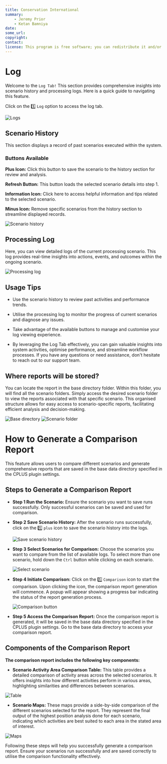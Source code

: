 ```yaml
---
title: Conservation International
summary:
    - Jeremy Prior
    - Ketan Bamniya
date:
some_url:
copyright:
contact:
license: This program is free software; you can redistribute it and/or modify it under the terms of the GNU Affero General Public License as published by the Free Software Foundation; either version 3 of the License, or (at your option) any later version.
---
```


# Log

Welcome to the `Log Tab!` This section provides comprehensive insights into scenario history and processing logs. Here is a quick guide to navigating this feature.

Click on the 1️⃣ `Log` option to access the log tab.

![Logs](./img/logs-1.png)

## Scenario History

This section displays a record of past scenarios executed within the system.

### Buttons Available

**Plus Icon:** Click this button to save the scenario to the history section for review and analysis.

**Refresh Button:** This button loads the selected scenario details into step 1.

**Information Icon:** Click here to access helpful information and tips related to the selected scenario.

**Minus Icon:** Remove specific scenarios from the history section to streamline displayed records.

![Scenario history](./img/logs-2.png)

## Processing Log

Here, you can view detailed logs of the current processing scenario.
This log provides real-time insights into actions, events, and outcomes within the ongoing scenario.

![Processing log](./img/logs-3.png)

## Usage Tips

- Use the scenario history to review past activities and performance trends.

- Utilise the processing log to monitor the progress of current scenarios and diagnose any issues.

- Take advantage of the available buttons to manage and customise your log viewing experience.

- By leveraging the Log Tab effectively, you can gain valuable insights into system activities, optimise performance, and streamline workflow processes. If you have any questions or need assistance, don't hesitate to reach out to our support team.

## Where reports will be stored?

You can locate the report in the base directory folder. Within this folder, you will find all the scenario folders. Simply access the desired scenario folder to view the reports associated with that specific scenario. This organised structure allows for easy access to scenario-specific reports, facilitating efficient analysis and decision-making.

![Base directory](./img/logs-4.png)
![Scenario folder](./img/logs-5.png)

# How to Generate a Comparison Report

This feature allows users to compare different scenarios and generate comprehensive reports that are saved in the base data directory specified in the CPLUS plugin settings.

## Steps to Generate a Comparison Report

- **Step 1 Run the Scenario:** Ensure the scenario you want to save runs successfully. Only successful scenarios can be saved and used for comparison.

- **Step 2 Save Scenario History:** After the scenario runs successfully, click on the 1️⃣ `plus` icon to save the scenario history into the logs.

    ![Save scenario history](./img/logs-6.png)

- **Step 3 Select Scenarios for Comparison:** Choose the scenarios you want to compare from the list of available logs. To select more than one scenario, hold down the `Ctrl` button while clicking on each scenario.

    ![Select scenario](./img/logs-7.png)

- **Step 4 Initiate Comparison:** Click on the 1️⃣ `Comparison` icon to start the comparison. Upon clicking the icon, the comparison report generation will commence. A popup will appear showing a progress bar indicating the status of the report generation process.

    ![Comparison button](./img/logs-8.png)

- **Step 5 Access the Comparison Report:** Once the comparison report is generated, it will be saved in the base data directory specified in the CPLUS plugin settings. Go to the base data directory to access your comparison report.

## Components of the Comparison Report

**The comparison report includes the following key components:**

- **Scenario Activity Area Comparison Table:** This table provides a detailed comparison of activity areas across the selected scenarios. It offers insights into how different activities perform in various areas, highlighting similarities and differences between scenarios.

![Table](./img/logs-9.png)

- **Scenario Maps:** These maps provide a side-by-side comparison of the different scenarios selected for the report. They represent the final output of the highest position analysis done for each scenario, indicating which activities are best suited to each area in the stated area of interest.

![Maps](./img/logs-10.png)

Following these steps will help you successfully generate a comparison report. Ensure your scenarios run successfully and are saved correctly to utilise the comparison functionality effectively.
